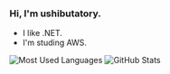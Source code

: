 ### Hi, I'm ushibutatory.

- I like .NET.
- I'm studing AWS.

![Most Used Languages](https://github-readme-stats.vercel.app/api/top-langs/?username=ushibutatory&hide=html,css,javascript)
![GitHub Stats](https://github-readme-stats.vercel.app/api?username=ushibutatory&count_private=true&show_icons=true)
